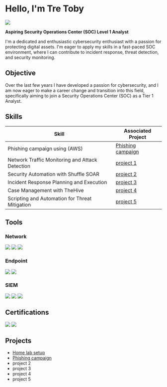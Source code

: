 # Hello, I'm Tre Toby
<a href="https://linkedin.com/in/tre-toby-8b5131292/"><img src="https://img.shields.io/badge/-LinkedIn-0072b1?&style=for-the-badge&logo=linkedin&logoColor=white" /></a>

**Aspiring Security Operations Center (SOC) Level 1 Analyst**

I'm a dedicated and enthusiastic cybersecurity enthusiast with a passion for protecting digital assets. I'm eager to apply my skills in a fast-paced SOC environment, where I can contribute to incident response, threat detection, and security monitoring. 

## Objective

Over the last few years I have developed a passion for cybersecurity, and I am now eager to make a career change and transition into this field, specifically aiming to join a Security Operations Center (SOC) as a Tier 1 Analyst.

## Skills

| Skill                                         | Associated Project         |
|-----------------------------------------------|----------------------------|
| Phishing campaign using (AWS)        | <a href="https://github.com/tretoby/Home-Lab">Phishing campaign</a>|
| Network Traffic Monitoring and Attack Detection |<a href="https://google.com">project 1</a>|
| Security Automation with Shuffle SOAR         | <a href="https://google.com">project 2</a>|
| Incident Response Planning and Execution      | <a href="https://google.com">project 3</a>|
| Case Management with TheHive                  | <a href="https://google.com">project 4</a>|
| Scripting and Automation for Threat Mitigation | <a href="https://google.com">project 5</a>|

## Tools

### Network
<div>
    <img src="https://img.shields.io/badge/-Wireshark-1679A7?&style=for-the-badge&logo=Wireshark&logoColor=white" />
    <img src="https://img.shields.io/badge/-Suricata-EF3B2D?&style=for-the-badge&logo=Suricata&logoColor=white" />
    <img src="https://img.shields.io/badge/-Zeek-777BB4?&style=for-the-badge&logo=Zeek&logoColor=white" />
</div>

### Endpoint
<div>
    <img src="https://img.shields.io/badge/-Microsoft_Defender_for_Endpoint-00A4EF?&style=for-the-badge&logo=Microsoft&logoColor=white" />
    <img src="https://img.shields.io/badge/-Velociraptor-4B275F?&style=for-the-badge&logo=Velociraptor&logoColor=white" />
</div>

### SIEM
<div>
    <img src="https://img.shields.io/badge/-Microsoft_Sentinel-0078D4?&style=for-the-badge&logo=Microsoft&logoColor=white" />
    <img src="https://img.shields.io/badge/-Splunk-000000?&style=for-the-badge&logo=Splunk&logoColor=white" />
    <img src="https://img.shields.io/badge/-Elastic-005571?&style=for-the-badge&logo=Elastic&logoColor=white" />
</div>

## Certifications

<div>
<img src="https://img.shields.io/badge/-Security%2B-FF0000?&style=for-the-badge&logo=CompTIA&logoColor=white" />

<img src="https://img.shields.io/badge/Google-Cybersecurity-4285F4?&style=for-the-badge&logo=google&logoColor=white" />



</div>

## Projects
- <a href="https://github.com/tretoby/Home-Lab">Home lab setup</a>
- <a href="https://github.com/tretoby/Home-Lab">Phishing campaign</a>
- project 2
- project 3
- project 4
- project 5

<!--
**tretoby/tretoby** is a ✨ _special_ ✨ repository because its `README.md` (this file) appears on your GitHub profile.

Here are some ideas to get you started:

- 🔭 I’m currently working on ...
- 🌱 I’m currently learning ...
- 👯 I’m looking to collaborate on ...
- 🤔 I’m looking for help with ...
- 💬 Ask me about ...
- 📫 How to reach me: ...
- 😄 Pronouns: ...
- ⚡ Fun fact: ...
-->
